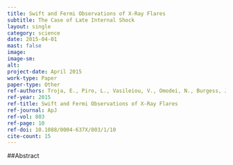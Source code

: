 ```yaml
---
title: Swift and Fermi Observations of X-Ray Flares 
subtitle: The Case of Late Internal Shock
layout: single
category: science
date: 2015-04-01
mast: false
image: 
image-sm: 
alt: 
project-date: April 2015
work-type: Paper
paper-type: Other
ref-authors: Troja, E., Piro, L., Vasileiou, V., Omodei, N., Burgess, J.M., et al.
ref-year: 2015
ref-title: Swift and Fermi Observations of X-Ray Flares
ref-journal: ApJ
ref-vol: 803
ref-page: 10
ref-doi: 10.1088/0004-637X/803/1/10
cite-count: 15
---
```



##Abstract
